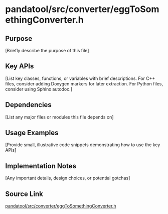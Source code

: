 # pandatool/src/converter/eggToSomethingConverter.h

## Purpose
[Briefly describe the purpose of this file]

## Key APIs
[List key classes, functions, or variables with brief descriptions.
For C++ files, consider adding Doxygen markers for later extraction.
For Python files, consider using Sphinx autodoc.]

## Dependencies
[List any major files or modules this file depends on]

## Usage Examples
[Provide small, illustrative code snippets demonstrating how to use the key APIs]

## Implementation Notes
[Any important details, design choices, or potential gotchas]

## Source Link
[pandatool/src/converter/eggToSomethingConverter.h](link_to_source_repository/pandatool/src/converter/eggToSomethingConverter.h)

